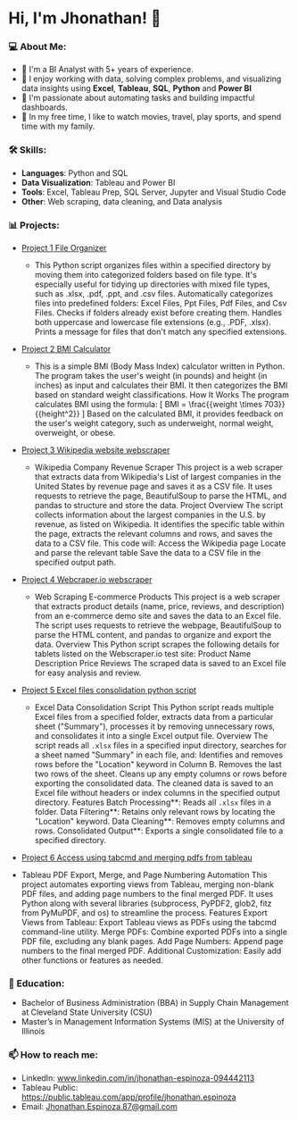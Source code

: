 # Hi, I'm Jhonathan! 👋

### 💻 About Me:
- 🔭 I'm a BI Analyst with 5+ years of experience.
- 🌱 I enjoy working with data, solving complex problems, and visualizing data insights using **Excel**, **Tableau**, **SQL**, **Python** and **Power BI**
- 🚀 I'm passionate about automating tasks and building impactful dashboards.
- 🎯 In my free time, I like to watch movies, travel, play sports, and spend time with my family.

### 🛠️ Skills:
- **Languages**: Python and SQL
- **Data Visualization**: Tableau and Power BI
- **Tools**: Excel, Tableau Prep, SQL Server, Jupyter and Visual Studio Code
- **Other**: Web scraping, data cleaning, and Data analysis

### 📊 Projects:
- [Project 1 File Organizer](https://github.com/DataAnalystandDeveloper/File-Sorter)
  - This Python script organizes files within a specified directory by moving them into categorized folders based on file type. It's especially useful for tidying up directories with mixed file types, such as .xlsx, .pdf, .ppt, and .csv files. Automatically categorizes files into predefined folders: Excel Files, Ppt Files, Pdf Files, and Csv Files. Checks if folders already exist before creating them. Handles both uppercase and lowercase file extensions (e.g., .PDF, .xlsx). Prints a message for files that don't match any specified extensions.

- [Project 2 BMI Calculator](https://github.com/DataAnalystandDeveloper/BMI-Calculator)
  - This is a simple BMI (Body Mass Index) calculator written in Python. The program takes the user's weight (in pounds) and height (in inches) as input and calculates their BMI. It then categorizes the BMI based on standard weight classifications.
How It Works
The program calculates BMI using the formula:
[ BMI = \frac{{weight \times 703}}{{height^2}} ]
Based on the calculated BMI, it provides feedback on the user's weight category, such as underweight, normal weight, overweight, or obese. 

- [Project 3 Wikipedia website webscraper](https://github.com/DataAnalystandDeveloper/Wikipedia-webscraping)
  - Wikipedia Company Revenue Scraper
This project is a web scraper that extracts data from Wikipedia's List of largest companies in the United States by revenue page and saves it as a CSV file. It uses requests to retrieve the page, BeautifulSoup to parse the HTML, and pandas to structure and store the data.
Project Overview
The script collects information about the largest companies in the U.S. by revenue, as listed on Wikipedia. It identifies the specific table within the page, extracts the relevant columns and rows, and saves the data to a CSV file.
This code will: Access the Wikipedia page Locate and parse the relevant table Save the data to a CSV file in the specified output path.

- [Project 4 Webcraper.io webscraper](https://github.com/DataAnalystandDeveloper/Webscraper.io-)
  - Web Scraping E-commerce Products
This project is a web scraper that extracts product details (name, price, reviews, and description) from an e-commerce demo site and saves the data to an Excel file. The script uses requests to retrieve the webpage, BeautifulSoup to parse the HTML content, and pandas to organize and export the data.
Overview
This Python script scrapes the following details for tablets listed on the Webscraper.io test site:
Product Name
Description
Price
Reviews
The scraped data is saved to an Excel file for easy analysis and review.

- [Project 5 Excel files consolidation python script](https://github.com/DataAnalystandDeveloper/Union-files)
  - Excel Data Consolidation Script
This Python script reads multiple Excel files from a specified folder, extracts data from a particular sheet ("Summary"), processes it by removing unnecessary rows, and consolidates it into a single Excel output file.
Overview
The script reads all `.xlsx` files in a specified input directory, searches for a sheet named "Summary" in each file, and:
Identifies and removes rows before the "Location" keyword in Column B.
Removes the last two rows of the sheet.
Cleans up any empty columns or rows before exporting the consolidated data.
The cleaned data is saved to an Excel file without headers or index columns in the specified output directory.
Features
Batch Processing**: Reads all `.xlsx` files in a folder.
Data Filtering**: Retains only relevant rows by locating the "Location" keyword.
Data Cleaning**: Removes empty columns and rows.
Consolidated Output**: Exports a single consolidated file to a specified directory.

- [Project 6 Access using tabcmd and merging pdfs from tableau](https://github.com/DataAnalystandDeveloper/Access-using-tabcmd-and-merging-pdfs-from-tableau)
 - Tableau PDF Export, Merge, and Page Numbering Automation
This project automates exporting views from Tableau, merging non-blank PDF files, and adding page numbers to the final merged PDF. It uses Python along with several libraries (subprocess, PyPDF2, glob2, fitz from PyMuPDF, and os) to streamline the process.
Features
Export Views from Tableau: Export Tableau views as PDFs using the tabcmd command-line utility.
Merge PDFs: Combine exported PDFs into a single PDF file, excluding any blank pages.
Add Page Numbers: Append page numbers to the final merged PDF.
Additional Customization: Easily add other functions or features as needed.

### 🏅 Education:
- Bachelor of Business Administration (BBA) in Supply Chain Management at Cleveland State University (CSU)
- Master’s in Management Information Systems (MIS) at the University of Illinois

### 📫 How to reach me:
- LinkedIn: www.linkedin.com/in/jhonathan-espinoza-094442113
- Tableau Public: https://public.tableau.com/app/profile/jhonathan.espinoza
- Email: Jhonathan.Espinoza.87@gmail.com
